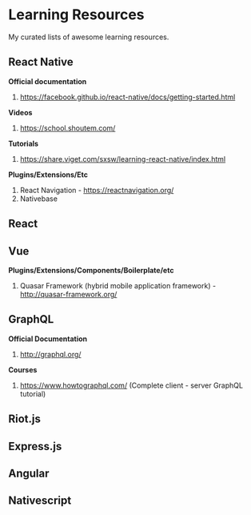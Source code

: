 # Learning Resources

My curated lists of awesome learning resources.

## React Native

**Official documentation**

1. https://facebook.github.io/react-native/docs/getting-started.html

**Videos**

1. https://school.shoutem.com/

**Tutorials**

1. https://share.viget.com/sxsw/learning-react-native/index.html

**Plugins/Extensions/Etc**

1. React Navigation - https://reactnavigation.org/
2. Nativebase



## React

## Vue

**Plugins/Extensions/Components/Boilerplate/etc**

1. Quasar Framework (hybrid mobile application framework) - http://quasar-framework.org/

## GraphQL

**Official Documentation**

1. http://graphql.org/

**Courses**

1. https://www.howtographql.com/ (Complete client - server GraphQL tutorial)

## Riot.js

## Express.js

## Angular

## Nativescript
